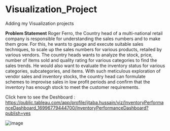 # Visualization_Project
Adding my Visualization projects

**Problem Statement**
Roger Ferro, the Country head of a multi-national retail company is responsible for understanding the sales numbers and to make them grow. For this, he wants to gauge and execute suitable sales techniques, to scale up the sales numbers for various products, retailed by various vendors.
The country heads wants to analyze the stock, price, number of items sold and quality rating for various categories to find the sales trends. He would also want to evaluate the inventory status for various categories, subcategories, and items. 
With such meticulous exploration of vendor sales and inventory stocks, the country head can formulate schemes to improvise sales in low profit periods and confirm that the inventory has enough stock to meet the customer requirements.

Click here to see the Deshboard : https://public.tableau.com/app/profile/ijtaba.hussain/viz/InventoryPerformanceDashboard_16996779444700/InventoryPerformanceDashboard?publish=yes

![image](https://github.com/ijtaba1980/Visualization_Project/assets/71035651/aac04d6b-a947-47a6-baf8-7aa3cb00d7e0)











